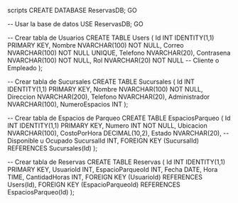 scripts
CREATE DATABASE ReservasDB;
GO

-- Usar la base de datos
USE ReservasDB;
GO

-- Crear tabla de Usuarios
CREATE TABLE Users (
    Id INT IDENTITY(1,1) PRIMARY KEY,
    Nombre NVARCHAR(100) NOT NULL,
    Correo NVARCHAR(100) NOT NULL UNIQUE,
    Telefono NVARCHAR(20),
    Contrasena NVARCHAR(100) NOT NULL,
    Rol NVARCHAR(20) NOT NULL -- Cliente o Empleado
);

-- Crear tabla de Sucursales
CREATE TABLE Sucursales (
    Id INT IDENTITY(1,1) PRIMARY KEY,
    Nombre NVARCHAR(100) NOT NULL,
    Direccion NVARCHAR(200),
    Telefono NVARCHAR(20),
    Administrador NVARCHAR(100),
    NumeroEspacios INT
);

-- Crear tabla de Espacios de Parqueo
CREATE TABLE EspaciosParqueo (
    Id INT IDENTITY(1,1) PRIMARY KEY,
    Numero INT NOT NULL,
    Ubicacion NVARCHAR(100),
    CostoPorHora DECIMAL(10,2),
    Estado NVARCHAR(20), -- Disponible u Ocupado
    SucursalId INT,
    FOREIGN KEY (SucursalId) REFERENCES Sucursales(Id)
);

-- Crear tabla de Reservas
CREATE TABLE Reservas (
    Id INT IDENTITY(1,1) PRIMARY KEY,
    UsuarioId INT,
    EspacioParqueoId INT,
    Fecha DATE,
    Hora TIME,
    CantidadHoras INT,
    FOREIGN KEY (UsuarioId) REFERENCES Users(Id),
    FOREIGN KEY (EspacioParqueoId) REFERENCES EspaciosParqueo(Id)
);
